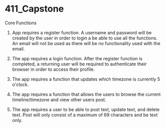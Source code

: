 # 411_Capstone

Core Functions

1. App requires a register function. A username and password will be created by the user in order to login a be able to use all the functions. An email will not be used as there will be no functionality used with the email. 

2. The app requires a login function. After the register function is completed, a returning user will be required to authenticate their browser in order to access their profile.

3. The app requires a function that updates which timezone is currently 5 o'clock.

4. The app requires a function that allows the users to browse the current timeline/timezone and view other users post.

5. The app requires a user to be able to post text, update text, and delete text. Post will only consist of a maximum of 69 characters and be text only.



